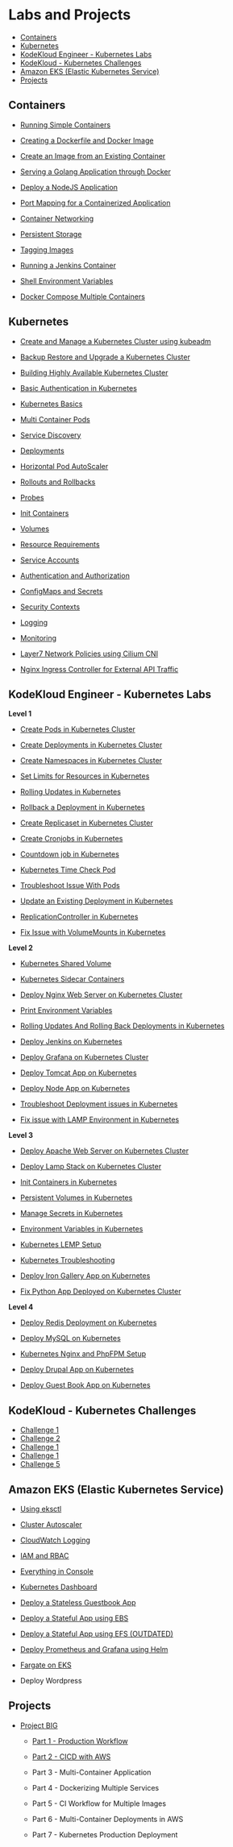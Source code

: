 
# Labs and Projects 


- [Containers](#containers)
- [Kubernetes](#kubernetes)
- [KodeKloud Engineer - Kubernetes Labs](#kodekloud-engineer---kubernetes-labs)
- [KodeKloud - Kubernetes Challenges](#kodekloud---kubernetes-challenges)
- [Amazon EKS (Elastic Kubernetes Service)](#amazon-eks-elastic-kubernetes-service)
- [Projects](#projects)


## Containers 

- [Running Simple Containers](Lab_001_Running_Simple_Containers/README.md)

- [Creating a Dockerfile and Docker Image](Lab_002_Creating_Dockerfile_and_Image/README.md)

- [Create an Image from an Existing Container](Lab_003_Create_Image_from_Container/README.md)

- [Serving a Golang Application through Docker](Lab_004_Serving_Golang_App_through_Docker/README.md)

- [Deploy a NodeJS Application](Lab_005_Deploy_NodeJS_Application/README.md)

- [Port Mapping for a Containerized Application](Lab_006_Port_Mapping_Containerized_App/README.md)

- [Container Networking](Lab_007_Container_Networking/README.md)

- [Persistent Storage](Lab_008_Persistent_Storage/README.md)

- [Tagging Images](Lab_009_Tagging_Images/README.md)

- [Running a Jenkins Container](Lab_010_Running_Jenkins_Container/README.md)

- [Shell Environment Variables](Lab_011_Shell_Environment_Variables/README.md)

- [Docker Compose Multiple Containers](Lab_012_Docker_Compose_Multiple_Containers/README.md)


## Kubernetes 

- [Create and Manage a Kubernetes Cluster using kubeadm](Lab_020_Create_and_Manage_Cluster_using_kubeadm/README.md)

- [Backup Restore and Upgrade a Kubernetes Cluster](Lab_021_Backup_Restore_and_Upgrade_a_Kubernetes_Cluster/README.md)

- [Building Highly Available Kubernetes Cluster](Lab_030_Building_Highly_Available_K8s_Cluster/README.md)

- [Basic Authentication in Kubernetes](Lab_031_Basic_Authentication_in_Kubernetes/README.md)

- [Kubernetes Basics](Lab_040-Kubernetes_Basics/README.md)

- [Multi Container Pods](Lab_041-Multi_Container_Pods/README.md)

- [Service Discovery](Lab_042_Service_Discovery/README.md)

- [Deployments](Lab_043_Deployments/README.md)

- [Horizontal Pod AutoScaler](Lab_044_Horizontal_Pod_AutoScaler/README.md)

- [Rollouts and Rollbacks](Lab_045_Rollouts_and_Rollbacks/README.md)

- [Probes](Lab_046_Probes/README.md)

- [Init Containers](Lab_047_Init_Containers/README.md)

- [Volumes](Lab_048_Volumes/README.md)

- [Resource Requirements](Lab_022_Resource_Requirements/README.md)

- [Service Accounts](Lab_024_Service_Accounts/README.md)

- [Authentication and Authorization](Lab_027_Securing_Kubernetes_using_Authentication_and_Authorization/README.md)

- [ConfigMaps and Secrets](Lab_049_ConfigMaps_and_Secrets/README.md)

- [Security Contexts](Lab_023_Security_Contexts/README.md)

- [Logging](Lab_025_Logging/README.md)

- [Monitoring](Lab_026_Monitoring/README.md)

- [Layer7 Network Policies using Cilium CNI](Lab_028_Layer7_Network_Policies_using_Cilium_CNI/README.md)

- [Nginx Ingress Controller for External API Traffic](Lab_029_Nginx_Ingress_Controller_for_External_API_Traffic/README.md)


## KodeKloud Engineer - Kubernetes Labs

**Level 1** 

- [Create Pods in Kubernetes Cluster](https://github.com/joseeden/KodeKloud_Engineer_Labs?tab=readme-ov-file#kubernetes)   

- [Create Deployments in Kubernetes Cluster](https://github.com/joseeden/KodeKloud_Engineer_Labs?tab=readme-ov-file#kubernetes)    

- [Create Namespaces in Kubernetes Cluster](https://github.com/joseeden/KodeKloud_Engineer_Labs?tab=readme-ov-file#kubernetes)    

- [Set Limits for Resources in Kubernetes](https://github.com/joseeden/KodeKloud_Engineer_Labs?tab=readme-ov-file#kubernetes)       

- [Rolling Updates in Kubernetes](https://github.com/joseeden/KodeKloud_Engineer_Labs?tab=readme-ov-file#kubernetes)     

- [Rollback a Deployment in Kubernetes](https://github.com/joseeden/KodeKloud_Engineer_Labs?tab=readme-ov-file#kubernetes)    

- [Create Replicaset in Kubernetes Cluster](https://github.com/joseeden/KodeKloud_Engineer_Labs?tab=readme-ov-file#kubernetes)    

- [Create Cronjobs in Kubernetes](https://github.com/joseeden/KodeKloud_Engineer_Labs?tab=readme-ov-file#kubernetes)   

- [Countdown job in Kubernetes](https://github.com/joseeden/KodeKloud_Engineer_Labs?tab=readme-ov-file#kubernetes)     

- [Kubernetes Time Check Pod](https://github.com/joseeden/KodeKloud_Engineer_Labs?tab=readme-ov-file#kubernetes)     

- [Troubleshoot Issue With Pods](https://github.com/joseeden/KodeKloud_Engineer_Labs?tab=readme-ov-file#kubernetes)     

- [Update an Existing Deployment in Kubernetes](https://github.com/joseeden/KodeKloud_Engineer_Labs?tab=readme-ov-file#kubernetes)    

- [ReplicationController in Kubernetes](https://github.com/joseeden/KodeKloud_Engineer_Labs?tab=readme-ov-file#kubernetes)    

- [Fix Issue with VolumeMounts in Kubernetes](https://github.com/joseeden/KodeKloud_Engineer_Labs?tab=readme-ov-file#kubernetes)      


**Level 2**

- [Kubernetes Shared Volume](https://github.com/joseeden/KodeKloud_Engineer_Labs?tab=readme-ov-file#kubernetes)   

- [Kubernetes Sidecar Containers](https://github.com/joseeden/KodeKloud_Engineer_Labs?tab=readme-ov-file#kubernetes)     

- [Deploy Nginx Web Server on Kubernetes Cluster](https://github.com/joseeden/KodeKloud_Engineer_Labs?tab=readme-ov-file#kubernetes) 

- [Print Environment Variables](https://github.com/joseeden/KodeKloud_Engineer_Labs?tab=readme-ov-file#kubernetes)    

- [Rolling Updates And Rolling Back Deployments in Kubernetes](https://github.com/joseeden/KodeKloud_Engineer_Labs?tab=readme-ov-file#kubernetes)  

- [Deploy Jenkins on Kubernetes](https://github.com/joseeden/KodeKloud_Engineer_Labs?tab=readme-ov-file#kubernetes)     

- [Deploy Grafana on Kubernetes Cluster](https://github.com/joseeden/KodeKloud_Engineer_Labs?tab=readme-ov-file#kubernetes)       

- [Deploy Tomcat App on Kubernetes](https://github.com/joseeden/KodeKloud_Engineer_Labs?tab=readme-ov-file#kubernetes)     

- [Deploy Node App on Kubernetes](https://github.com/joseeden/KodeKloud_Engineer_Labs?tab=readme-ov-file#kubernetes)  

- [Troubleshoot Deployment issues in Kubernetes](https://github.com/joseeden/KodeKloud_Engineer_Labs?tab=readme-ov-file#kubernetes)    

- [Fix issue with LAMP Environment in Kubernetes](https://github.com/joseeden/KodeKloud_Engineer_Labs?tab=readme-ov-file#kubernetes)   


**Level 3**

- [Deploy Apache Web Server on Kubernetes Cluster](https://github.com/joseeden/KodeKloud_Engineer_Labs?tab=readme-ov-file#kubernetes)     

- [Deploy Lamp Stack on Kubernetes Cluster](https://github.com/joseeden/KodeKloud_Engineer_Labs?tab=readme-ov-file#kubernetes)      

- [Init Containers in Kubernetes](https://github.com/joseeden/KodeKloud_Engineer_Labs?tab=readme-ov-file#kubernetes)       

- [Persistent Volumes in Kubernetes](https://github.com/joseeden/KodeKloud_Engineer_Labs?tab=readme-ov-file#kubernetes)    

- [Manage Secrets in Kubernetes](https://github.com/joseeden/KodeKloud_Engineer_Labs?tab=readme-ov-file#kubernetes)   

- [Environment Variables in Kubernetes](https://github.com/joseeden/KodeKloud_Engineer_Labs?tab=readme-ov-file#kubernetes)  

- [Kubernetes LEMP Setup](https://github.com/joseeden/KodeKloud_Engineer_Labs?tab=readme-ov-file#kubernetes)  

- [Kubernetes Troubleshooting](https://github.com/joseeden/KodeKloud_Engineer_Labs?tab=readme-ov-file#kubernetes)    

- [Deploy Iron Gallery App on Kubernetes](https://github.com/joseeden/KodeKloud_Engineer_Labs?tab=readme-ov-file#kubernetes)    

- [Fix Python App Deployed on Kubernetes Cluster](https://github.com/joseeden/KodeKloud_Engineer_Labs?tab=readme-ov-file#kubernetes)    



**Level 4**

- [Deploy Redis Deployment on Kubernetes](https://github.com/joseeden/KodeKloud_Engineer_Labs?tab=readme-ov-file#kubernetes)          

- [Deploy MySQL on Kubernetes](https://github.com/joseeden/KodeKloud_Engineer_Labs?tab=readme-ov-file#kubernetes)        

- [Kubernetes Nginx and PhpFPM Setup](https://github.com/joseeden/KodeKloud_Engineer_Labs?tab=readme-ov-file#kubernetes)         

- [Deploy Drupal App on Kubernetes](https://github.com/joseeden/KodeKloud_Engineer_Labs?tab=readme-ov-file#kubernetes)        

- [Deploy Guest Book App on Kubernetes](https://github.com/joseeden/KodeKloud_Engineer_Labs?tab=readme-ov-file#kubernetes)          


## KodeKloud - Kubernetes Challenges 

- [Challenge 1](Lab_200_KodeKloud_Kubernetes_Challenges/challenge_1/README.md)
- [Challenge 2](Lab_200_KodeKloud_Kubernetes_Challenges/challenge_2/README.md)
- [Challenge 1](Lab_200_KodeKloud_Kubernetes_Challenges/challenge_3/README.md)
- [Challenge 1](Lab_200_KodeKloud_Kubernetes_Challenges/challenge_4/README.md)
- [Challenge 5](Lab_200_KodeKloud_Kubernetes_Challenges/challenge_1/README.md)


## Amazon EKS (Elastic Kubernetes Service) 

- [Using eksctl](Lab_050_EKS_Operation_using_eksctl/README.md)

- [Cluster Autoscaler](Lab_051_EKS_Cluster_Autoscaler/README.md)

- [CloudWatch Logging](Lab_052_EKS_CloudWatch_Logging/README.md)

- [IAM and RBAC](Lab_053_EKS_IAM_and_RBAC/README.md)

- [Everything in Console](Lab_054_EKS_Everything_in_Console/README.md)

- [Kubernetes Dashboard](Lab_055_EKS_Kubernetes_Dashboard/README.md)

- [Deploy a Stateless Guestbook App](Lab_056_EKS_Deploy_a_Stateless_Guestbook_App/README.md)

- [Deploy a Stateful App using EBS](Lab_057_EKS_Deploy_a_Stateful_App_using_EBS/README.md)

- [Deploy a Stateful App using EFS (OUTDATED)](Lab_058_EKS_Deploy_a_Stateful_App_using_EFS_OUTDATED/README.md)

- [Deploy Prometheus and Grafana using Helm](Lab_059_EKS_Deploy_Prometheus_and_Grafana_using_Helm/README.md)

- [Fargate on EKS](Lab_060_EKS_Fargate_on_EKS/README.md)

- Deploy Wordpress

## Projects 

- [Project BIG](Lab_013_Big_Project_Part1_Production_Workflow/README.md)

    - [Part 1 - Production Workflow](Lab_013_Big_Project_Part1_Production_Workflow/README.md)

    - [Part 2 - CICD with AWS](Lab_014_Big_Project_Part2_CICD_with_AWS/README.md)

    - Part 3 - Multi-Container Application

    - Part 4 - Dockerizing Multiple Services

    - Part 5 - CI Workflow for Multiple Images

    - Part 6 - Multi-Container Deployments in AWS

    - Part 7 - Kubernetes Production Deployment